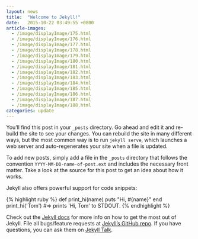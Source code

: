 ```yaml
---
layout: news
title:  "Welcome to Jekyll!"
date:   2015-10-22 03:49:55 +0800
article-images:
  - /image/displayImage/175.html
  - /image/displayImage/176.html
  - /image/displayImage/177.html
  - /image/displayImage/178.html
  - /image/displayImage/179.html
  - /image/displayImage/180.html
  - /image/displayImage/181.html
  - /image/displayImage/182.html
  - /image/displayImage/183.html
  - /image/displayImage/184.html
  - /image/displayImage/185.html
  - /image/displayImage/186.html
  - /image/displayImage/187.html
  - /image/displayImage/188.html
categories: update
---
```

You’ll find this post in your `_posts` directory. Go ahead and edit it and re-build the site to see your changes. You can rebuild the site in many different ways, but the most common way is to run `jekyll serve`, which launches a web server and auto-regenerates your site when a file is updated.

To add new posts, simply add a file in the `_posts` directory that follows the convention `YYYY-MM-DD-name-of-post.ext` and includes the necessary front matter. Take a look at the source for this post to get an idea about how it works.

Jekyll also offers powerful support for code snippets:

{% highlight ruby %}
def print_hi(name)
  puts "Hi, #{name}"
end
print_hi('Tom')
#=> prints 'Hi, Tom' to STDOUT.
{% endhighlight %}

Check out the [Jekyll docs][jekyll-docs] for more info on how to get the most out of Jekyll. File all bugs/feature requests at [Jekyll’s GitHub repo][jekyll-gh]. If you have questions, you can ask them on [Jekyll Talk][jekyll-talk].

[jekyll-docs]: http://jekyllrb.com/docs/home
[jekyll-gh]:   https://github.com/jekyll/jekyll
[jekyll-talk]: https://talk.jekyllrb.com/
